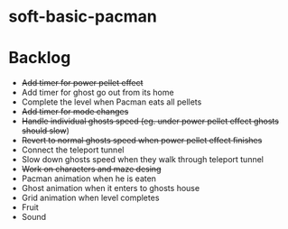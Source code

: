 # soft-basic-pacman

# Backlog

- ~~Add timer for power pellet effect~~
- Add timer for ghost go out from its home
- Complete the level when Pacman eats all pellets
- ~~Add timer for mode changes~~
- ~~Handle individual ghosts speed (eg. under power pellet effect ghosts should slow~~)
- ~~Revert to normal ghosts speed when power pellet effect finishes~~
- Connect the teleport tunnel
- Slow down ghosts speed when they walk through teleport tunnel
- ~~Work on characters and maze desing~~
- Pacman animation when he is eaten
- Ghost animation when it enters to ghosts house
- Grid animation when level completes
- Fruit
- Sound
